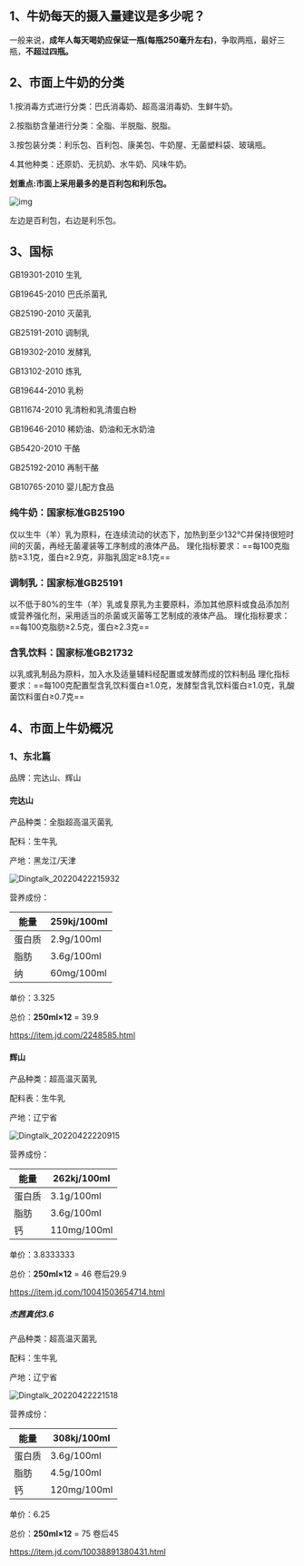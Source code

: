 



## **1、牛奶每天的摄入量建议是多少呢？**

一般来说，**成年人每天喝奶应保证一瓶(每瓶250毫升左右)**，争取两瓶，最好三瓶，**不超过四瓶。**



## **2、市面上牛奶的分类**

1.按消毒方式进行分类：巴氏消毒奶、超高温消毒奶、生鲜牛奶。

2.按脂肪含量进行分类：全脂、半脱脂、脱脂。

3.按包装分类：利乐包、百利包、康美包、牛奶屋、无菌塑料袋、玻璃瓶。

4.其他种类：还原奶、无抗奶、水牛奶、风味牛奶。

**划重点:市面上采用最多的是百利包和利乐包。**

![img](https://yq-images.oss-cn-shanghai.aliyuncs.com/img/202204222148167.jpeg)

左边是百利包，右边是利乐包。



## 3、国标

GB19301-2010 生乳

GB19645-2010 巴氏杀菌乳

GB25190-2010 灭菌乳

GB25191-2010 调制乳

GB19302-2010 发酵乳

GB13102-2010 炼乳

GB19644-2010 乳粉

GB11674-2010 乳清粉和乳清蛋白粉

GB19646-2010 稀奶油、奶油和无水奶油

GB5420-2010 干酪

GB25192-2010 再制干酪

GB10765-2010 婴儿配方食品



### 纯牛奶：国家标准GB25190 

仅以生牛（羊）乳为原料，在连续流动的状态下，加热到至少132℃并保持很短时间的灭菌，再经无菌灌装等工序制成的液体产品。
理化指标要求：==每100克脂肪≥3.1克，蛋白≥2.9克，非脂乳固定≥8.1克==

### 调制乳：国家标准GB25191 

以不低于80%的生牛（羊）乳或复原乳为主要原料，添加其他原料或食品添加剂或营养强化剂，采用适当的杀菌或灭菌等工艺制成的液体产品。
理化指标要求：==每100克脂肪≥2.5克，蛋白≥2.3克==



### 含乳饮料：国家标准GB21732 

以乳或乳制品为原料，加入水及适量辅料经配置或发酵而成的饮料制品
理化指标要求：==每100克配置型含乳饮料蛋白≥1.0克，发酵型含乳饮料蛋白≥1.0克，乳酸菌饮料蛋白≥0.7克==



## 4、市面上牛奶概况



### 1、东北篇

品牌：完达山、辉山

#### 完达山

产品种类：全脂超高温灭菌乳

配料：生牛乳

产地：黑龙江/天津

![Dingtalk_20220422215932](https://yq-images.oss-cn-shanghai.aliyuncs.com/img/202204222159408.jpg)

营养成份：

| 能量   | 259kj/100ml |
| ------ | ----------- |
| 蛋白质 | 2.9g/100ml  |
| 脂肪   | 3.6g/100ml  |
| 纳     | 60mg/100ml  |

单价：3.325

总价：**250ml×12**   =   39.9     

https://item.jd.com/2248585.html



#### 辉山

产品种类：超高温灭菌乳

配料表：生牛乳

产地：辽宁省

![Dingtalk_20220422220915](https://yq-images.oss-cn-shanghai.aliyuncs.com/img/202204222209563.jpg)

营养成份：

| 能量   | 262kj/100ml |
| ------ | ----------- |
| 蛋白质 | 3.1g/100ml  |
| 脂肪   | 3.6g/100ml  |
| 钙     | 110mg/100ml |

单价：3.8333333

总价：**250ml×12**    =  46     卷后29.9

https://item.jd.com/10041503654714.html



##### **杰茜真优3.6**

产品种类：超高温灭菌乳

配料：生牛乳

产地：辽宁省

![Dingtalk_20220422221518](https://yq-images.oss-cn-shanghai.aliyuncs.com/img/202204222215613.jpg)

营养成份：

| 能量   | 308kj/100ml |
| ------ | ----------- |
| 蛋白质 | 3.6g/100ml  |
| 脂肪   | 4.5g/100ml  |
| 钙     | 120mg/100ml |

单价：6.25

总价：**250ml×12**    =  75     卷后45

https://item.jd.com/10038891380431.html

